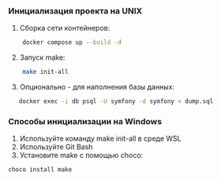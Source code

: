 ### Инициализация проекта на UNIX
1. Сборка сети контейнеров:
```bash
    docker compose up --build -d
```
2. Запуск make: 
```bash
    make init-all
```
3. Опционально - для наполнения базы данных:

```bash
   docker exec -i db psql -U symfony -d symfony < dump.sql
```

### Cпособы инициализации на Windows
1. Используйте команду make init-all в среде WSL
2. Используйте Git Bash
3. Установите make c помощью choco:
```powershell
choco install make
```

